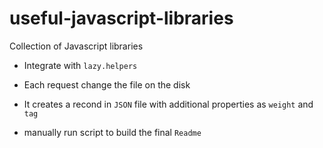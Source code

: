 # useful-javascript-libraries
Collection of Javascript libraries

- Integrate with `lazy.helpers`

- Each request change the file on the disk

- It creates a recond in `JSON` file with additional properties as `weight` and `tag`

- manually run script to build the final `Readme`
